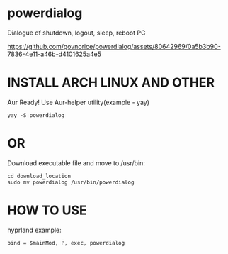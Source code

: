 # powerdialog

Dialogue of shutdown, logout, sleep, reboot PC

https://github.com/govnorice/powerdialog/assets/80642969/0a5b3b90-7836-4e11-a46b-d4101625a4e5

# INSTALL ARCH LINUX AND OTHER

Aur Ready!
Use Aur-helper utility(example - yay)
```
yay -S powerdialog
```
# OR
Download executable file and move to /usr/bin:

```
cd download_location
sudo mv powerdialog /usr/bin/powerdialog
```

# HOW TO USE

hyprland example:
```
bind = $mainMod, P, exec, powerdialog
```

